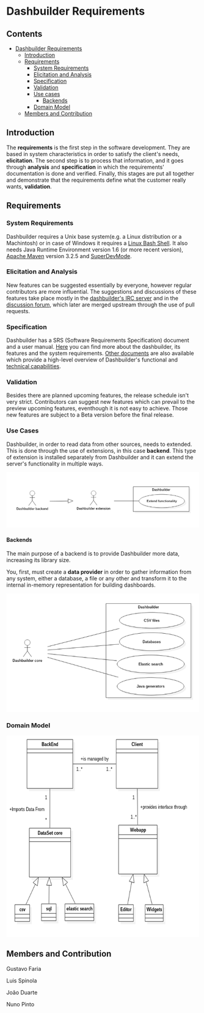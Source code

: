 # Dashbuilder Requirements

## Contents
* [Dashbuilder Requirements](#dashbuilder-requirements)
	* [Introduction](#introduction)
	* [Requirements](#requirements)
		* [System Requirements](#system-requirements)
		* [Elicitation and Analysis](#elicitation-and-analysis)
		* [Specification](#specification)
		* [Validation](#validation)
		* [Use cases](#use-cases)
			* [Backends](#backends)
		* [Domain Model](#domain-model)
	* [Members and Contribution](#members-and-contribution)
		
## Introduction

The **requirements** is the first step in the software development. They are based in system characteristics in order to satisfy the client's needs, **elicitation**.
The second step is to process that information, and it goes through **analysis** and **specification** in which the requirements' documentation is done and verified. Finally, this stages are put all together and demonstrate that the requirements define what the customer really wants, **validation**.


## Requirements

### System Requirements

Dashbuilder requires a Unix base system(e.g. a Linux distribution or a Machintosh) or in case of Windows it requires a [Linux Bash Shell](http://www.howtogeek.com/249966/how-to-install-and-use-the-linux-bash-shell-on-windows-10/).
It also needs Java Runtime Environment version 1.6 (or more recent version), [Apache Maven](https://maven.apache.org/download.cgi) version 3.2.5 and [SuperDevMode](http://www.gwtproject.org/articles/superdevmode.html).


### Elicitation and Analysis

New features can be suggested essentially by everyone, however regular contributors are more influential. The suggestions and discussions of these features take place mostly in the [dashbuilder's IRC server](http://dashbuilder.org/help/chat.html) and in the [discussion forum](https://groups.google.com/forum/#!forum/dashbuilder-development), which later are merged upstream through the use of pull requests.


### Specification

Dashbuilder has a SRS (Software Requirements Specification) document and a user manual. [Here](http://dashbuilder.org/learn/documentation.html) you can find more about the dashbuilder, its features and the system requirements.
[Other documents](http://dashbuilder.org/learn/slides.html) are also available which provide a high-level overview of Dashbuilder's functional and [technical capabilities](http://dashbuilder.org/learn/screenshots.html).


### Validation

Besides there are planned upcoming features, the release schedule isn't very strict. Contributors can suggest new features which can prevail to the preview upcoming features, eventhough it is not easy to achieve. 
Those new features are subject to a Beta version before the final release.


### Use Cases

Dashbuilder, in order to read data from other sources, needs to extended. This is done through the use of extensions, in this case **backend**.
This type of extension is installed separately from Dashbuilder and it can extend the server's functionality in multiple ways.

<img src="./images/usecases/uc1.png" width="600" />


#### Backends

The main purpose of a backend is to provide Dashbuilder more data, increasing its library size.

You, first, must create a **data provider** in order to gather information from any system, either a database, a file or any other and transform it to the internal in-memory representation for building dashboards.

<img src="./images/usecases/uc2.png" width="600" />


### Domain Model


<img src="./images/domain_model.png" width="638" height="526" />

## Members and Contribution

Gustavo Faria		
	
Luis Spinola		
	
João Duarte		
	
Nuno Pinto		
